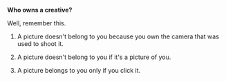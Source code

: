 **Who owns a creative?**

Well, remember this.

1. A picture doesn't belong to you because you own the camera that was used to shoot it. 

2. A picture doesn't belong to you if it's a picture of you.

3. A picture belongs to you only if you click it.
